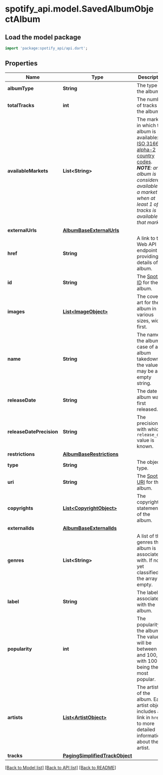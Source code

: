 # spotify_api.model.SavedAlbumObjectAlbum

## Load the model package
```dart
import 'package:spotify_api/api.dart';
```

## Properties
Name | Type | Description | Notes
------------ | ------------- | ------------- | -------------
**albumType** | **String** | The type of the album.  | 
**totalTracks** | **int** | The number of tracks in the album. | 
**availableMarkets** | **List&lt;String&gt;** | The markets in which the album is available: [ISO 3166-1 alpha-2 country codes](http://en.wikipedia.org/wiki/ISO_3166-1_alpha-2). _**NOTE**: an album is considered available in a market when at least 1 of its tracks is available in that market._  | 
**externalUrls** | [**AlbumBaseExternalUrls**](AlbumBaseExternalUrls.md) |  | 
**href** | **String** | A link to the Web API endpoint providing full details of the album.  | 
**id** | **String** | The [Spotify ID](/documentation/web-api/concepts/spotify-uris-ids) for the album.  | 
**images** | [**List&lt;ImageObject&gt;**](ImageObject.md) | The cover art for the album in various sizes, widest first.  | 
**name** | **String** | The name of the album. In case of an album takedown, the value may be an empty string.  | 
**releaseDate** | **String** | The date the album was first released.  | 
**releaseDatePrecision** | **String** | The precision with which `release_date` value is known.  | 
**restrictions** | [**AlbumBaseRestrictions**](AlbumBaseRestrictions.md) |  | [optional] 
**type** | **String** | The object type.  | 
**uri** | **String** | The [Spotify URI](/documentation/web-api/concepts/spotify-uris-ids) for the album.  | 
**copyrights** | [**List&lt;CopyrightObject&gt;**](CopyrightObject.md) | The copyright statements of the album.  | [optional] 
**externalIds** | [**AlbumBaseExternalIds**](AlbumBaseExternalIds.md) |  | [optional] 
**genres** | **List&lt;String&gt;** | A list of the genres the album is associated with. If not yet classified, the array is empty.  | [optional] 
**label** | **String** | The label associated with the album.  | [optional] 
**popularity** | **int** | The popularity of the album. The value will be between 0 and 100, with 100 being the most popular.  | [optional] 
**artists** | [**List&lt;ArtistObject&gt;**](ArtistObject.md) | The artists of the album. Each artist object includes a link in `href` to more detailed information about the artist.  | [optional] 
**tracks** | [**PagingSimplifiedTrackObject**](PagingSimplifiedTrackObject.md) |  | [optional] 

[[Back to Model list]](../README.md#documentation-for-models) [[Back to API list]](../README.md#documentation-for-api-endpoints) [[Back to README]](../README.md)


